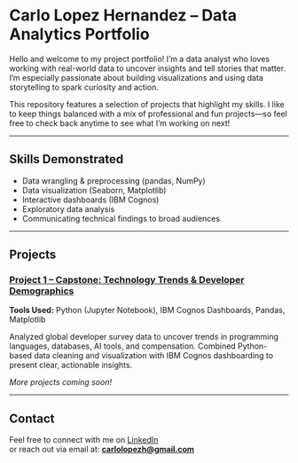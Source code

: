 # Carlo Lopez Hernandez – Data Analytics Portfolio

Hello and welcome to my project portfolio!
I’m a data analyst who loves working with real-world data to uncover insights and tell stories that matter. I’m especially passionate about building visualizations and using data storytelling to spark curiosity and action.

This repository features a selection of projects that highlight my skills. I like to keep things balanced with a mix of professional and fun projects—so feel free to check back anytime to see what I’m working on next!

---

## Skills Demonstrated

- Data wrangling & preprocessing (pandas, NumPy)
- Data visualization (Seaborn, Matplotlib)
- Interactive dashboards (IBM Cognos)
- Exploratory data analysis
- Communicating technical findings to broad audiences

---

## Projects

### [Project 1 – Capstone: Technology Trends & Developer Demographics](./project-1-capstone-tech-trends)  
**Tools Used:** Python (Jupyter Notebook), IBM Cognos Dashboards, Pandas, Matplotlib  

Analyzed global developer survey data to uncover trends in programming languages, databases, AI tools, and compensation. Combined Python-based data cleaning and visualization with IBM Cognos dashboarding to present clear, actionable insights.


*More projects coming soon!*

---

## Contact

Feel free to connect with me on [LinkedIn](https://www.linkedin.com/in/carlo-lopez-hernandez/)  
or reach out via email at: **carlolopezh@gmail.com**

